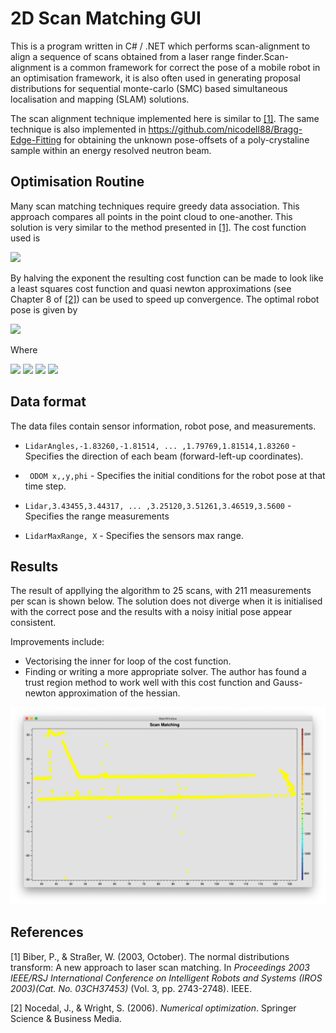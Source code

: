 # 2D Scan Matching GUI

This is a program written in C# / .NET which performs scan-alignment to align a sequence of scans obtained from a laser range finder.Scan-alignment is a common framework for correct the pose of a mobile robot in an optimisation framework, it is also often used in generating proposal distributions for sequential monte-carlo (SMC) based simultaneous localisation and mapping (SLAM) solutions. 

The scan alignment technique implemented here is similar to [[1]](#1). The same technique is also implemented in https://github.com/nicodell88/Bragg-Edge-Fitting for obtaining the unknown pose-offsets of a poly-crystaline sample within an energy resolved neutron beam.

## Optimisation Routine

Many scan matching techniques require greedy data association. This approach compares all points in the point cloud to one-another. This solution is very similar to the method presented in [[1]](#1). The cost function used is

<img src="https://render.githubusercontent.com/render/math?math=f(\theta)=\sum_{i} \sum_{j} \frac{1}{\sqrt{2 \pi \sigma^{2}}} \exp \left(\frac{-1}{2 \sigma^{2}}\left\|\left[\begin{array}{l}x_{i}(\theta) \\ y_{i}(\theta)\end{array}\right]-\left[\begin{array}{l}x_{j} \\ y_{j}\end{array}\right]\right\|^{2}\right).">

By halving the exponent the resulting cost function can be made to look like a least squares cost function and  quasi newton approximations (see Chapter 8 of [[2]](#2)) can be used to speed up convergence. The optimal robot pose is given by

<img src="https://render.githubusercontent.com/render/math?math=\theta^{\star}=\arg \max _{\theta} f(\theta)">

Where 

<img src="https://render.githubusercontent.com/render/math?math=\theta = \text{is the pose of the robot} (x,y,\psi)">

<img src="https://render.githubusercontent.com/render/math?math=x_i(\theta) y_i(\theta) = \text{are the }  \ (x,y) \ \text{scan points for the current scan as a function of the current pose } \ \theta">

<img src="https://render.githubusercontent.com/render/math?math=x_j,y_j = \text{are the previous} \ (x,y)\ \text{scan points from previous scans (or grid cells).}">

<img src="https://render.githubusercontent.com/render/math?math=\sigma =  \text{a tuning parameter}">

## Data format

The data files contain sensor information, robot pose, and measurements.

* ```LidarAngles,-1.83260,-1.81514, ... ,1.79769,1.81514,1.83260``` - Specifies the direction of each beam (forward-left-up coordinates).

* ``` ODOM x,,y,phi``` - Specifies the initial conditions for the robot pose at that time step.

* ```Lidar,3.43455,3.44317, ... ,3.25120,3.51261,3.46519,3.5600``` - Specifies the range measurements

* ```LidarMaxRange, X``` - Specifies the sensors max range.

  

## Results

The result of appllying the algorithm to 25 scans, with 211 measurements per scan is shown below. The solution does not diverge when it is initialised with the correct pose and the results with a noisy initial pose appear consistent. 

Improvements include:

* Vectorising the inner for loop of the cost function.
* Finding or writing a more appropriate solver. The author has found a trust region method to work well with this cost function and Gauss-newton approximation of the hessian.


![alt text](https://github.com/nicodell88/2D_Scan_Matching_GUI/blob/master/Example.png?raw=true "Logo Title Text 1")



## References

<a id="1">[1]</a>  Biber, P., & Straßer, W. (2003, October). The normal distributions transform: A new approach to laser scan matching. In *Proceedings 2003 IEEE/RSJ International Conference on Intelligent Robots and Systems (IROS 2003)(Cat. No. 03CH37453)* (Vol. 3, pp. 2743-2748). IEEE.

<a id="2">[2]</a> Nocedal, J., & Wright, S. (2006). *Numerical optimization*. Springer Science & Business Media.

